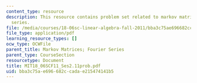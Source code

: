 ```yaml
---
content_type: resource
description: This resource contains problem set related to markov matrices; fourier
  series.
file: /media/courses/18-06sc-linear-algebra-fall-2011/bba3c75ae696682ccadae215474141b5_MIT18_06SCF11_Ses2.11prob.pdf
file_type: application/pdf
learning_resource_types: []
ocw_type: OCWFile
parent_title: Markov Matrices; Fourier Series
parent_type: CourseSection
resourcetype: Document
title: MIT18_06SCF11_Ses2.11prob.pdf
uid: bba3c75a-e696-682c-cada-e215474141b5
---
```

